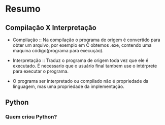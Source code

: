 # Resumo

## Compilação X Interpretação
- Compilação :: Na compilação o programa de origem é convertido para obter um arquivo, por exemplo em C obtemos .exe, contendo uma maquina código(programa para execução).

- Interpretação :: Traduz o programa de origem toda vez que ele é executado. É necessario que o usuário final tambem use o intérprete para executar o programa.

- O programa ser interpretado ou compilado não é propriedade da linguagem, mas uma propriedade da implementação.

## Python
### Quem criou Python?